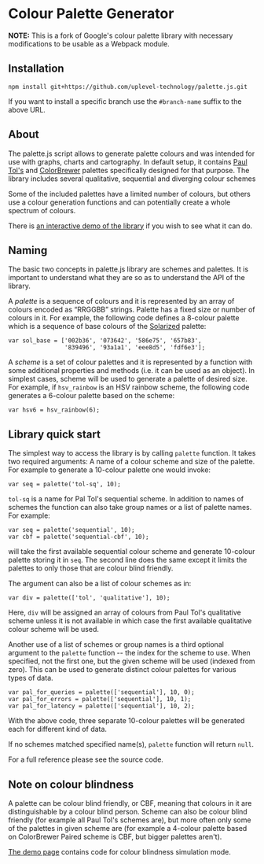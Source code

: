 Colour Palette Generator
========================

__NOTE:__ This is a fork of Google's colour palette library with
necessary modifications to be usable as a Webpack module.

Installation
------------
`npm install git+https://github.com/uplevel-technology/palette.js.git`

If you want to install a specific branch use the `#branch-name` suffix to the above URL.


About
-----

The palette.js script allows to generate palette colours and was
intended for use with graphs, charts and cartography.  In default
setup, it contains [Paul Tol's](http://www.sron.nl/~pault) and
[ColorBrewer](http://colorbrewer2.org/) palettes specifically designed
for that purpose.  The library includes several qualitative,
sequential and diverging colour schemes

Some of the included palettes have a limited number of colours, but
others use a colour generation functions and can potentially create
a whole spectrum of colours.

There is [an interactive demo of the
library](http://google.github.io/palette.js/) if you wish to see what
it can do.

Naming
------

The basic two concepts in palette.js library are schemes and palettes.
It is important to understand what they are so as to understand the
API of the library.

A *palette* is a sequence of colours and it is represented by an array
of colours encoded as “RRGGBB” strings.  Palette has a fixed size or
number of colours in it. For example, the following code defines
a 8-colour palette which is a sequence of base colours of the
[Solarized](http://ethanschoonover.com/solarized) palette:

    var sol_base = ['002b36', '073642', '586e75', '657b83',
                    '839496', '93a1a1', 'eee8d5', 'fdf6e3'];

A *scheme* is a set of colour palettes and it is represented by
a function with some additional properties and methods (i.e. it can be
used as an object).  In simplest cases, scheme will be used to
generate a palette of desired size.  For example, if `hsv_rainbow` is
an HSV rainbow scheme, the following code generates a 6-colour palette
based on the scheme:

    var hsv6 = hsv_rainbow(6);

Library quick start
-------------------

The simplest way to access the library is by calling `palette`
function.  It takes two required arguments: A name of a colour scheme
and size of the palette.  For example to generate a 10-colour palette
one would invoke:

    var seq = palette('tol-sq', 10);

`tol-sq` is a name for Pal Tol's sequential scheme.  In addition to
names of schemes the function can also take group names or a list of
palette names.  For example:

    var seq = palette('sequential', 10);
    var cbf = palette('sequential-cbf', 10);

will take the first available sequential colour scheme and generate
10-colour palette storing it in `seq`.  The second line does the same
except it limits the palettes to only those that are colour blind
friendly.

The argument can also be a list of colour schemes as in:

    var div = palette(['tol', 'qualitative'], 10);

Here, `div` will be assigned an array of colours from Paul Tol's
qualitative scheme unless it is not available in which case the first
available qualitative colour scheme will be used.

Another use of a list of schemes or group names is a third optional
argument to the `palette` function -- the index for the scheme to use.
When specified, not the first one, but the given scheme will be used
(indexed from zero).  This can be used to generate distinct colour
palettes for various types of data.

    var pal_for_queries = palette(['sequential'], 10, 0);
    var pal_for_errors = palette(['sequential'], 10, 1);
    var pal_for_latency = palette(['sequential'], 10, 2);

With the above code, three separate 10-colour palettes will be
generated each for different kind of data.

If no schemes matched specified name(s), `palette` function will
return `null`.

For a full reference please see the source code.

Note on colour blindness
------------------------

A palette can be colour blind friendly, or CBF, meaning that colours
in it are distinguishable by a colour blind person.  Scheme can also
be colour blind friendly (for example all Paul Tol's schemes are), but
more often only some of the palettes in given scheme are (for example
a 4-colour palette based on ColorBrewer Paired scheme is CBF, but
bigger palettes aren't).

[The demo page](http://google.github.io/palette.js/) contains code for
colour blindness simulation mode.
